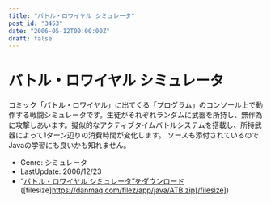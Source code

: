 ```yaml
---
title: "バトル・ロワイヤル シミュレータ"
post_id: "3453"
date: "2006-05-12T00:00:00Z"
draft: false
---
```


# バトル・ロワイヤル シミュレータ

コミック「バトル・ロワイヤル」に出てくる「プログラム」のコンソール上で動作する戦闘シミュレータです。生徒がそれぞれランダムに武器を所持し、無作為に攻撃しあいます。擬似的なアクティブタイムバトルシステムを搭載し、所持武器によって1ターン辺りの消費時間が変化します。 ソースも添付されているのでJavaの学習にも良いかも知れません。 

  * Genre: シミュレータ
  * LastUpdate: 2006/12/23
  * “[バトル・ロワイヤル シミュレータ”をダウンロード](/filez/app/java/ATB.zip) ([filesize]https://danmaq.com/filez/app/java/ATB.zip[/filesize])
